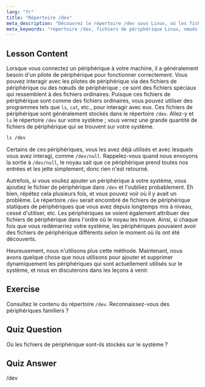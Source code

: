 ```yaml
---
lang: "fr"
title: "Répertoire /dev"
meta_description: "Découvrez le répertoire /dev sous Linux, où les fichiers de périphérique sont stockés. Comprenez les nœuds de périphérique et comment interagir avec eux. Explorez /dev avec ls. Guide pour débutants Linux."
meta_keywords: "répertoire /dev, fichiers de périphérique Linux, nœuds de périphérique, tutoriel Linux, ls /dev, débutant Linux, guide Linux"
---
```


## Lesson Content

Lorsque vous connectez un périphérique à votre machine, il a généralement besoin d'un pilote de périphérique pour fonctionner correctement. Vous pouvez interagir avec les pilotes de périphérique via des fichiers de périphérique ou des nœuds de périphérique ; ce sont des fichiers spéciaux qui ressemblent à des fichiers ordinaires. Puisque ces fichiers de périphérique sont comme des fichiers ordinaires, vous pouvez utiliser des programmes tels que `ls`, `cat`, etc., pour interagir avec eux. Ces fichiers de périphérique sont généralement stockés dans le répertoire `/dev`. Allez-y et `ls` le répertoire `/dev` sur votre système ; vous verrez une grande quantité de fichiers de périphérique qui se trouvent sur votre système.

```bash
ls /dev
```

Certains de ces périphériques, vous les avez déjà utilisés et avec lesquels vous avez interagi, comme `/dev/null`. Rappelez-vous quand nous envoyons la sortie à `/dev/null`, le noyau sait que ce périphérique prend toutes nos entrées et les jette simplement, donc rien n'est retourné.

Autrefois, si vous vouliez ajouter un périphérique à votre système, vous ajoutiez le fichier de périphérique dans `/dev` et l'oubliiez probablement. Eh bien, répétez cela plusieurs fois, et vous pouvez voir où il y avait un problème. Le répertoire `/dev` serait encombré de fichiers de périphérique statiques de périphériques que vous avez depuis longtemps mis à niveau, cessé d'utiliser, etc. Les périphériques se voient également attribuer des fichiers de périphérique dans l'ordre où le noyau les trouve. Ainsi, si chaque fois que vous redémarriez votre système, les périphériques pouvaient avoir des fichiers de périphérique différents selon le moment où ils ont été découverts.

Heureusement, nous n'utilisons plus cette méthode. Maintenant, nous avons quelque chose que nous utilisons pour ajouter et supprimer dynamiquement les périphériques qui sont actuellement utilisés sur le système, et nous en discuterons dans les leçons à venir.

## Exercise

Consultez le contenu du répertoire `/dev`. Reconnaissez-vous des périphériques familiers ?

## Quiz Question

Où les fichiers de périphérique sont-ils stockés sur le système ?

## Quiz Answer

/dev
